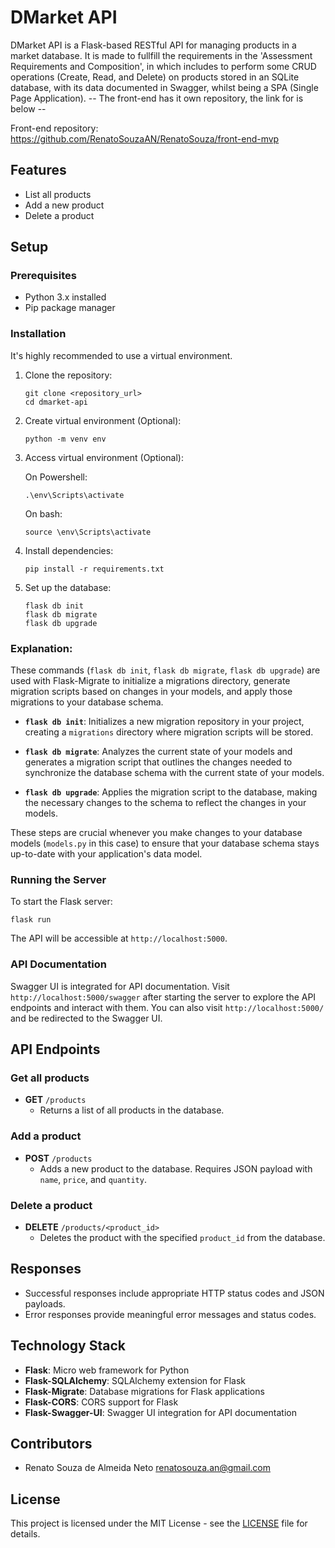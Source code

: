 # DMarket API

DMarket API is a Flask-based RESTful API for managing products in a market database. It is made to fullfill the requirements in the 'Assessment Requirements and Composition', in which includes to perform some CRUD operations (Create, Read, and Delete) on products stored in an SQLite database, with its data documented in Swagger, whilst being a SPA (Single Page Application).  -- The front-end has it own repository, the link for is below --


Front-end repository: https://github.com/RenatoSouzaAN/RenatoSouza/front-end-mvp

## Features

- List all products
- Add a new product
- Delete a product

## Setup

### Prerequisites

- Python 3.x installed
- Pip package manager

### Installation

It's highly recommended to use a virtual environment.

1. Clone the repository:
   ```
   git clone <repository_url>
   cd dmarket-api
   ```

2. Create virtual environment (Optional): 
   ```
   python -m venv env
   ```

3. Access virtual environment (Optional): 
   
   On Powershell:
   ```
   .\env\Scripts\activate
   ```
   On bash:
   ```
   source \env\Scripts\activate
   ```

4. Install dependencies:
   ```
   pip install -r requirements.txt
   ```

5. Set up the database:
   ```
   flask db init
   flask db migrate
   flask db upgrade
   ```


### Explanation:

These commands (`flask db init`, `flask db migrate`, `flask db upgrade`) are used with Flask-Migrate to initialize a migrations directory, generate migration scripts based on changes in your models, and apply those migrations to your database schema.

- **`flask db init`**: Initializes a new migration repository in your project, creating a `migrations` directory where migration scripts will be stored.
  
- **`flask db migrate`**: Analyzes the current state of your models and generates a migration script that outlines the changes needed to synchronize the database schema with the current state of your models.
  
- **`flask db upgrade`**: Applies the migration script to the database, making the necessary changes to the schema to reflect the changes in your models.

These steps are crucial whenever you make changes to your database models (`models.py` in this case) to ensure that your database schema stays up-to-date with your application's data model.

### Running the Server

To start the Flask server:
```
flask run
```

The API will be accessible at `http://localhost:5000`.

### API Documentation

Swagger UI is integrated for API documentation. Visit `http://localhost:5000/swagger` after starting the server to explore the API endpoints and interact with them. You can also visit `http://localhost:5000/` and be redirected to the Swagger UI.

## API Endpoints

### Get all products

- **GET** `/products`
  - Returns a list of all products in the database.

### Add a product

- **POST** `/products`
  - Adds a new product to the database. Requires JSON payload with `name`, `price`, and `quantity`.

### Delete a product

- **DELETE** `/products/<product_id>`
  - Deletes the product with the specified `product_id` from the database.

## Responses

- Successful responses include appropriate HTTP status codes and JSON payloads.
- Error responses provide meaningful error messages and status codes.

## Technology Stack

- **Flask**: Micro web framework for Python
- **Flask-SQLAlchemy**: SQLAlchemy extension for Flask
- **Flask-Migrate**: Database migrations for Flask applications
- **Flask-CORS**: CORS support for Flask
- **Flask-Swagger-UI**: Swagger UI integration for API documentation

## Contributors

- Renato Souza de Almeida Neto <renatosouza.an@gmail.com>

## License

This project is licensed under the MIT License - see the [LICENSE](RenatoSouza-back-end-mvp\LICENSE) file for details.